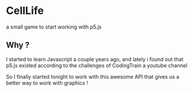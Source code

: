 # CellLife
a small game to start working with p5.js

## Why ?
I started to learn Javascript a couple years ago, and lately i found out that p5.js existed according to the challenges of CodingTrain a youtube channel

So I finally started tonight to work with this awesome API that gives us a better way to work with graphics !
